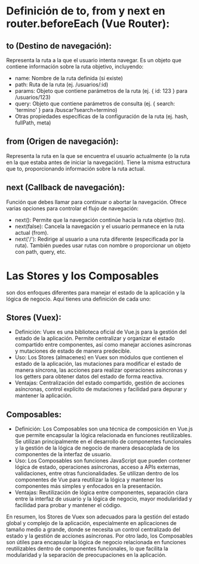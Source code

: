 # Definición de to, from y next en router.beforeEach (Vue Router):

## to (Destino de navegación):
Representa la ruta a la que el usuario intenta navegar.
Es un objeto que contiene información sobre la ruta objetivo, incluyendo:
* name: Nombre de la ruta definida (si existe)
* path: Ruta de la ruta (ej. /usuarios/:id)
* params: Objeto que contiene parámetros de la ruta (ej. { id: 123 } para /usuarios/123)
* query: Objeto que contiene parámetros de consulta (ej. { search: 'termino' } para /buscar?search=termino)
* Otras propiedades específicas de la configuración de la ruta (ej. hash, fullPath, meta)

## from (Origen de navegación):
Representa la ruta en la que se encuentra el usuario actualmente (o la ruta en la que estaba antes de iniciar la navegación).
Tiene la misma estructura que to, proporcionando información sobre la ruta actual.

## next (Callback de navegación):
Función que debes llamar para continuar o abortar la navegación.
Ofrece varias opciones para controlar el flujo de navegación:
* next(): Permite que la navegación continúe hacia la ruta objetivo (to).
* next(false): Cancela la navegación y el usuario permanece en la ruta actual (from).
* next('/'): Redirige al usuario a una ruta diferente (especificada por la ruta). También puedes usar rutas con nombre o proporcionar un objeto con path, query, etc.


# Las Stores y los Composables 

son dos enfoques diferentes para manejar el estado de la aplicación y la lógica de negocio. Aquí tienes una definición de cada uno:

## Stores (Vuex):
* Definición: Vuex es una biblioteca oficial de Vue.js para la gestión del estado de la aplicación. Permite centralizar y organizar el estado compartido entre componentes, así como manejar acciones asíncronas y mutaciones de estado de manera predecible.
* Uso: Los Stores (almacenes) en Vuex son módulos que contienen el estado de la aplicación, las mutaciones para modificar el estado de manera síncrona, las acciones para realizar operaciones asíncronas y los getters para obtener datos del estado de forma reactiva.
* Ventajas: Centralización del estado compartido, gestión de acciones asíncronas, control explícito de mutaciones y facilidad para depurar y mantener la aplicación.

## Composables:
* Definición: Los Composables son una técnica de composición en Vue.js que permite encapsular la lógica relacionada en funciones reutilizables. Se utilizan principalmente en el desarrollo de componentes funcionales y la gestión de la lógica de negocio de manera desacoplada de los componentes de la interfaz de usuario.
* Uso: Los Composables son funciones JavaScript que pueden contener lógica de estado, operaciones asíncronas, acceso a APIs externas, validaciones, entre otras funcionalidades. Se utilizan dentro de los componentes de Vue para reutilizar la lógica y mantener los componentes más simples y enfocados en la presentación.
* Ventajas: Reutilización de lógica entre componentes, separación clara entre la interfaz de usuario y la lógica de negocio, mayor modularidad y facilidad para probar y mantener el código.

En resumen, los Stores de Vuex son adecuados para la gestión del estado global y complejo de la aplicación, especialmente en aplicaciones de tamaño medio a grande, donde se necesita un control centralizado del estado y la gestión de acciones asíncronas. Por otro lado, los Composables son útiles para encapsular la lógica de negocio relacionada en funciones reutilizables dentro de componentes funcionales, lo que facilita la modularidad y la separación de preocupaciones en la aplicación.






